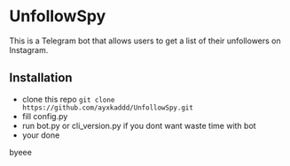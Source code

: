 # UnfollowSpy
This is a Telegram bot that allows users to get a list of their unfollowers on Instagram.

## Installation 
- clone this repo ```git clone https://github.com/ayxkaddd/UnfollowSpy.git```
- fill config.py
- run bot.py or cli_version.py if you dont want waste time with bot
- your done


byeee
